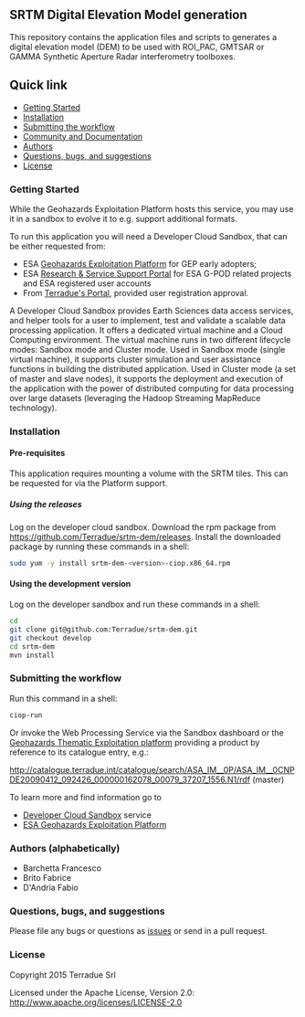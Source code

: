 ## SRTM Digital Elevation Model generation

This repository contains the application files and scripts to generates a digital elevation model (DEM) to be used with ROI_PAC, GMTSAR or GAMMA Synthetic Aperture Radar interferometry toolboxes.

## Quick link

* [Getting Started](#getting-started)
* [Installation](#installation)
* [Submitting the workflow](#submit)
* [Community and Documentation](#community)
* [Authors](#authors)
* [Questions, bugs, and suggestions](#questions)
* [License](#license)

### <a name="getting-started"></a>Getting Started

While the Geohazards Exploitation Platform hosts this service, you may use it in a sandbox to evolve it to e.g. support additional formats.

To run this application you will need a Developer Cloud Sandbox, that can be either requested from:
* ESA [Geohazards Exploitation Platform](https://geohazards-tep.eo.esa.int) for GEP early adopters;
* ESA [Research & Service Support Portal](http://eogrid.esrin.esa.int/cloudtoolbox/) for ESA G-POD related projects and ESA registered user accounts
* From [Terradue's Portal](http://www.terradue.com/partners), provided user registration approval.

A Developer Cloud Sandbox provides Earth Sciences data access services, and helper tools for a user to implement, test and validate a scalable data processing application. It offers a dedicated virtual machine and a Cloud Computing environment.
The virtual machine runs in two different lifecycle modes: Sandbox mode and Cluster mode.
Used in Sandbox mode (single virtual machine), it supports cluster simulation and user assistance functions in building the distributed application.
Used in Cluster mode (a set of master and slave nodes), it supports the deployment and execution of the application with the power of distributed computing for data processing over large datasets (leveraging the Hadoop Streaming MapReduce technology).

### <a name="installation"></a>Installation

#### Pre-requisites

This application requires mounting a volume with the SRTM tiles. This can be requested for via the Platform support.

##### Using the releases

Log on the developer cloud sandbox. Download the rpm package from https://github.com/Terradue/srtm-dem/releases.
Install the downloaded package by running these commands in a shell:

```bash
sudo yum -y install srtm-dem-<version>-ciop.x86_64.rpm
```

#### Using the development version

Log on the developer sandbox and run these commands in a shell:

```bash
cd
git clone git@github.com:Terradue/srtm-dem.git
git checkout develop
cd srtm-dem
mvn install
```

### <a name="submit"></a>Submitting the workflow

Run this command in a shell:

```bash
ciop-run
```
Or invoke the Web Processing Service via the Sandbox dashboard or the [Geohazards Thematic Exploitation platform](https://geohazards-tep.eo.esa.int) providing a product by reference to its catalogue entry, e.g.:

http://catalogue.terradue.int/catalogue/search/ASA_IM__0P/ASA_IM__0CNPDE20090412_092426_000000162078_00079_37207_1556.N1/rdf (master)


To learn more and find information go to

* [Developer Cloud Sandbox](http://docs.terradue.com/developer) service
* [ESA Geohazards Exploitation Platform](https://geohazards-tep.eo.esa.int)

### <a name="authors"></a>Authors (alphabetically)

* Barchetta Francesco
* Brito Fabrice
* D'Andria Fabio

### <a name="questions"></a>Questions, bugs, and suggestions

Please file any bugs or questions as [issues](https://github.com/Terradue/srtm-dem/issues/new) or send in a pull request.

### <a name="license"></a>License

Copyright 2015 Terradue Srl

Licensed under the Apache License, Version 2.0: http://www.apache.org/licenses/LICENSE-2.0
